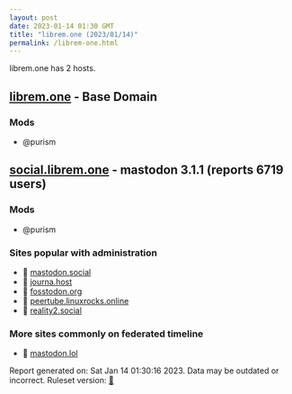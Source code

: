 ```yaml
---
layout: post
date: 2023-01-14 01:30 GMT
title: "librem.one (2023/01/14)"
permalink: /librem-one.html
---
```


librem.one has 2 hosts.

## [librem.one](https://librem.one) - Base Domain

### Mods
 * @purism

## [social.librem.one](https://social.librem.one) - mastodon 3.1.1 (reports 6719 users)

### Mods
 * @purism

### Sites popular with administration

* 🐘 [mastodon.social](/mastodon-social.html)
* 🐘 [journa.host](/journa-host.html)
* 🐘 [fosstodon.org](/fosstodon-org.html)
* 🐘 [peertube.linuxrocks.online](/peertube-linuxrocks-online.html)
* 🐘 [reality2.social](/reality2-social.html)

### More sites commonly on federated timeline

* 🐘 [mastodon.lol](/mastodon-lol.html)

Report generated on: Sat Jan 14 01:30:16 2023. Data may be outdated or incorrect.
Ruleset version: [🧁](/version-cupcake)
